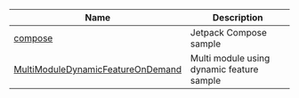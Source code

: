 | Name | Description |
| -- | -- |
| [compose](https://github.com/mataku/sandbox/tree/master/compose) | Jetpack Compose sample |
| [MultiModuleDynamicFeatureOnDemand](https://github.com/mataku/sandbox/tree/master/MultiModuleDynamicFeatureOnDemand) | Multi module using dynamic feature sample | 
